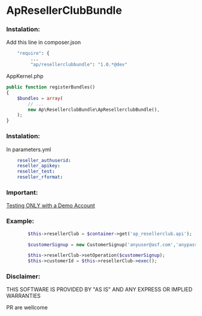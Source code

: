ApResellerClubBundle
====================

### Instalation:
Add this line in composer.json

``` bash
	"require": { 
	     ...
         "ap/resellerclubbundle": "1.0.*@dev"
```

AppKernel.php
``` php
public function registerBundles()
{
    $bundles = array(
        // ...
        new Ap\ResellerclubBundle\ApResellerclubBundle(),
    );
}
```

### Instalation:
In parameters.yml
``` yml
    reseller_authuserid:
    reseller_apikey:
    reseller_test:
    reseller_rformat:
``` 

### Important:
[Testing ONLY with a Demo Account](http://cp.onlyfordemo.net/servlet/ResellerSignupServlet?&validatenow=false)


### Example:
```php
		$this->resellerClub = $container->get('ap_resellerclub.api');

		$customerSignup = new CustomerSignup('anyuser@asf.com','anypass','A Good Name ', 'Company', 'Avenue 78890', 'San Jhon', 'San Jhon', null, 'UY','820347', '34', '87508745', 'es');

        $this->resellerClub->setOperation($customerSignup);
        $this->customerId = $this->resellerClub->exec();
```
### Disclaimer:
THIS SOFTWARE IS PROVIDED BY "AS IS" AND ANY EXPRESS OR IMPLIED WARRANTIES


PR are wellcome